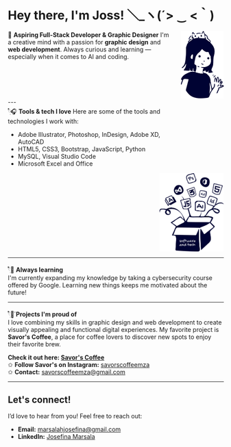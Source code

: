 # Hey there, I'm Joss! ＼_ヽ(´> ‿ <｀)

<div style="overflow: hidden;">
  <div style="float: left; width: calc(100% - 120px);">
    🍰 <b>Aspiring Full-Stack Developer & Graphic Designer</b>
    I'm a creative mind with a passion for <b>graphic design</b> and <b>web development</b>. Always curious and learning —especially when it comes to AI and coding.
  </div>
  <img src='https://github.com/jossmarsala/jossmarsala/blob/main/me.png' style="float: right; width: 100px; height: auto; margin-left: 10px;">
</div>
---
<div style="overflow: hidden;">
  <div style="float: left; width: calc(100% - 120px);">
    𓍢ִ໋🎧 <b>Tools & tech I love</b> 
    Here are some of the tools and technologies I work with:
    <ul>
      <li>Adobe Illustrator, Photoshop, InDesign, Adobe XD, AutoCAD</li>
      <li>HTML5, CSS3, Bootstrap, JavaScript, Python</li>
      <li>MySQL, Visual Studio Code</li>
      <li>Microsoft Excel and Office</li>
    </ul>
  </div>
  <img src='https://github.com/jossmarsala/jossmarsala/blob/main/tech-box.png' style="float: right; width: 150px; height: auto; margin-left: 10px;">
</div>

---

𓍢ִ໋📖 **Always learning**  
I'm currently expanding my knowledge by taking a cybersecurity course offered by Google. Learning new things keeps me motivated about the future!

---
𓍢ִ໋🌷͙֒ **Projects I'm proud of**  
I love combining my skills in graphic design and web development to create visually appealing and functional digital experiences. My favorite project is **Savor's Coffee**, a place for coffee lovers to discover new spots to enjoy their favorite brew.

**Check it out here: [Savor's Coffee](https://savors.vercel.app/)**  
✩ **Follow Savor's on Instagram:** [savorscoffeemza](https://www.instagram.com/savorscoffeemza/)  
✩ **Contact:** [savorscoffeemza@gmail.com](mailto:savorscoffeemza@gmail.com)

---

## Let's connect!

I’d love to hear from you! Feel free to reach out:

- **Email:** marsalahjosefina@gmail.com
- **LinkedIn:** [Josefina Marsala](https://www.linkedin.com/in/josmarsala/)
